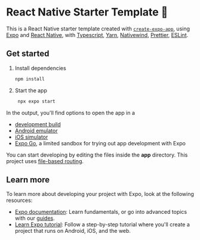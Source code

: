 # React Native Starter Template 👋

This is a React Native starter template created with [`create-expo-app`](https://www.npmjs.com/package/create-expo-app), using [Expo](https://expo.dev) and [React Native](https://reactnative.dev), with [Typescript](https://www.typescriptlang.org/), [Yarn](https://yarnpkg.com/), [Nativewind](https://www.nativewind.dev/), [Prettier](https://prettier.io/), [ESLint](https://eslint.org/).

## Get started

1. Install dependencies

   ```bash
   npm install
   ```

2. Start the app

   ```bash
    npx expo start
   ```

In the output, you'll find options to open the app in a

- [development build](https://docs.expo.dev/develop/development-builds/introduction/)
- [Android emulator](https://docs.expo.dev/workflow/android-studio-emulator/)
- [iOS simulator](https://docs.expo.dev/workflow/ios-simulator/)
- [Expo Go](https://expo.dev/go), a limited sandbox for trying out app development with Expo

You can start developing by editing the files inside the **app** directory. This project uses [file-based routing](https://docs.expo.dev/router/introduction).

## Learn more

To learn more about developing your project with Expo, look at the following resources:

- [Expo documentation](https://docs.expo.dev/): Learn fundamentals, or go into advanced topics with our [guides](https://docs.expo.dev/guides).
- [Learn Expo tutorial](https://docs.expo.dev/tutorial/introduction/): Follow a step-by-step tutorial where you'll create a project that runs on Android, iOS, and the web.
